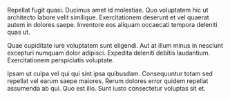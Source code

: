 Repellat fugit quasi. Ducimus amet id molestiae. Quo voluptatem hic ut architecto labore velit similique. Exercitationem deserunt et vel quaerat autem in dolores saepe. Inventore eos aliquam occaecati tempora deleniti quas ut.
 Quae cupiditate iure voluptatem sunt eligendi. Aut at illum minus in nesciunt excepturi numquam dolor adipisci. Expedita deleniti debitis laudantium. Exercitationem perspiciatis voluptate.
 Ipsam ut culpa vel qui qui sint ipsa quibusdam. Consequuntur totam sed repellat vel earum saepe maiores. Rerum dolores error quidem repellat assumenda ab qui. Quo est illo. Sunt iusto consectetur voluptas sit et.
